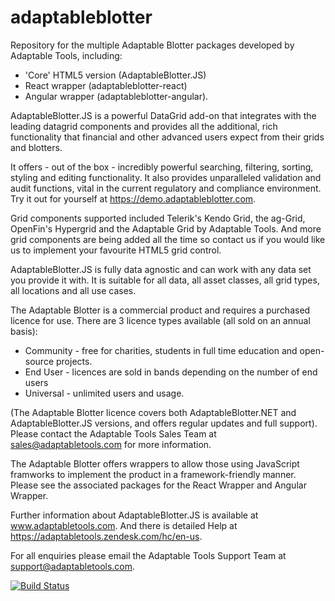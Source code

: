 # adaptableblotter
Repository for the multiple Adaptable Blotter packages developed by Adaptable Tools, including: 
* 'Core' HTML5 version (AdaptableBlotter.JS)
* React wrapper (adaptableblotter-react)
* Angular wrapper (adaptableblotter-angular).

AdaptableBlotter.JS is a powerful DataGrid add-on that integrates with the leading datagrid components and provides all the additional, rich functionality that financial and other advanced users expect from their grids and blotters.

It offers - out of the box - incredibly powerful searching, filtering, sorting, styling and editing functionality.  It also provides unparalleled validation and audit functions, vital in the current regulatory and compliance environment.  Try it out for yourself at https://demo.adaptableblotter.com.

Grid components supported included Telerik's Kendo Grid, the ag-Grid, OpenFin's Hypergrid and the Adaptable Grid by Adaptable Tools. And more grid components are being added all the time so contact us if you would like us to implement your favourite HTML5 grid control.

AdaptableBlotter.JS is fully data agnostic and can work with any data set you provide it with.  It is suitable for all data, all asset classes, all grid types, all locations and all use cases.

The Adaptable Blotter is a commercial product and requires a purchased licence for use.
There are 3 licence types available (all sold on an annual basis):

* Community - free for charities, students in full time education and open-source projects.  
* End User - licences are sold in bands depending on the number of end users
* Universal - unlimited users and usage.

(The Adaptable Blotter licence covers both AdaptableBlotter.NET and AdaptableBlotter.JS versions, and offers regular updates and full support).  Please contact the Adaptable Tools Sales Team at sales@adaptabletools.com for more information.

The Adaptable Blotter offers wrappers to allow those using JavaScript framworks to implement the product in a framework-friendly manner.  Please see the associated packages for the React Wrapper and Angular Wrapper.

Further information about AdaptableBlotter.JS is available at www.adaptabletools.com.  And there is detailed Help at https://adaptabletools.zendesk.com/hc/en-us.

For all enquiries please email the Adaptable Tools Support Team at support@adaptabletools.com.

[![Build Status](https://travis-ci.org/JonnyAdaptableTools/adaptableblotter.svg?branch=master)](https://travis-ci.org/JonnyAdaptableTools/adaptableblotter)
